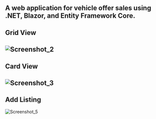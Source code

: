 A web application for vehicle offer sales using .NET, Blazor, and Entity Framework Core.
---
Grid View
---
![Screenshot_2](https://github.com/user-attachments/assets/fef3d72d-e621-4ff0-be4d-530b857808e8)
---
Card View
---
![Screenshot_3](https://github.com/user-attachments/assets/74aefbd9-4c3a-4476-a686-de91136c43b2)
---
Add Listing
---
![Screenshot_5](https://github.com/user-attachments/assets/77925841-3474-457f-ae38-bf9cb4e1e2d6)
